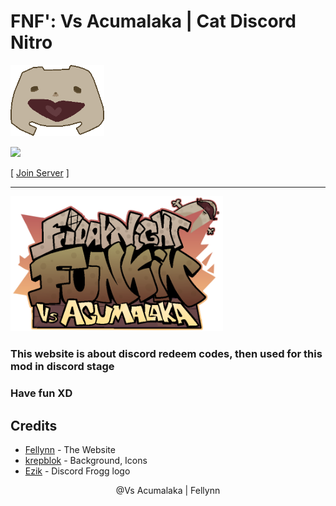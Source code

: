 # FNF': Vs Acumalaka | Cat Discord Nitro

<img src="src/images/discord_frogg.png" width="150">

![](https://dcbadge.vercel.app/api/server/MZQb5eVbuj?style=flat-square)

[ [Join Server](https://discord.gg/MZQb5eVbuj) ]

---

<img src="src/images/fnf_bump.png" width="340">

<div style="text-align: left;">

### This website is about discord redeem codes, then used for this mod in discord stage

### Have fun XD

## Credits
- [Fellynn](https://www.youtube.com/@FellynnMusic_) - The Website
- [krepblok](https://www.youtube.com/@krepblok) - Background, Icons
- [Ezik](https://www.youtube.com/@ezik5004) - Discord Frogg logo

<div style="text-align: center;">
@Vs Acumalaka | Fellynn